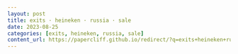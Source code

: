 ```yaml
---
layout: post
title: exits · heineken · russia · sale
date: 2023-08-25
categories: [exits, heineken, russia, sale]
content_url: https://papercliff.github.io/redirect/?q=exits+heineken+russia+sale&tbs=cdr:1,cd_min:8/24/2023,cd_max:8/26/2023
---
```

